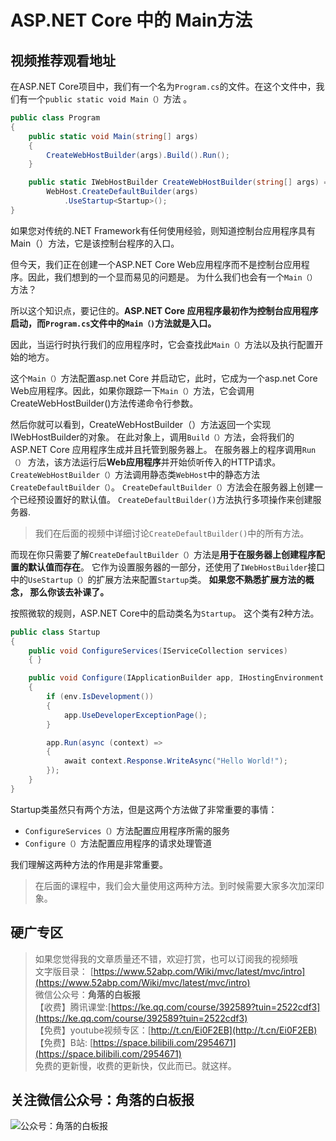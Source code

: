 # ASP.NET Core 中的 Main方法

## 视频推荐观看地址

在ASP.NET Core项目中，我们有一个名为``Program.cs``的文件。在这个文件中，我们有一个```public static void Main（）```方法 。
```csharp
public class Program
{
    public static void Main(string[] args)
    {
        CreateWebHostBuilder(args).Build().Run();
    }

    public static IWebHostBuilder CreateWebHostBuilder(string[] args) =>
        WebHost.CreateDefaultBuilder(args)
            .UseStartup<Startup>();
}
```

如果您对传统的.NET Framework有任何使用经验，则知道控制台应用程序具有Main（）方法，它是该控制台程序的入口。 

但今天，我们正在创建一个ASP.NET Core Web应用程序而不是控制台应用程序。因此，我们想到的一个显而易见的问题是。
           为什么我们也会有一个``Main（）``方法？

所以这个知识点，要记住的。**ASP.NET Core 应用程序最初作为控制台应用程序启动，而``Program.cs``文件中的``Main（)``方法就是入口。**

因此，当运行时执行我们的应用程序时，它会查找此``Main（）``方法以及执行配置开始的地方。


这个``Main（）``方法配置asp.net Core 并启动它，此时，它成为一个asp.net Core Web应用程序。因此，如果你跟踪一下``Main（）``方法，它会调用CreateWebHostBuilder()方法传递命令行参数。

然后你就可以看到，CreateWebHostBuilder（）方法返回一个实现IWebHostBuilder的对象。
在此对象上，调用```Build（）```方法，会将我们的ASP.NET Core 应用程序生成并且托管到服务器上。
在服务器上的程序调用```Run（）``` 方法，该方法运行后**Web应用程序**并开始侦听传入的HTTP请求。
```CreateWebHostBuilder（）```方法调用静态类```WebHost```中的静态方法```CreateDefaultBuilder（）```。
```CreateDefaultBuilder（）```方法会在服务器上创建一个已经预设置好的默认值。
```CreateDefaultBuilder()```方法执行多项操作来创建服务器.

> 我们在后面的视频中详细讨论```CreateDefaultBuilder()```中的所有方法。

而现在你只需要了解```CreateDefaultBuilder（）```方法是**用于在服务器上创建程序配置的默认值而存在**。
它作为设置服务器的一部分，还使用了```IWebHostBuilder```接口中的```UseStartup（）```的扩展方法来配置```Startup```类。 
**如果您不熟悉扩展方法的概念， 那么你该去补课了。**


按照微软的规则，ASP.NET Core中的启动类名为``Startup``。 这个类有2种方法。
```csharp
public class Startup
{
    public void ConfigureServices(IServiceCollection services)
    { }

    public void Configure(IApplicationBuilder app, IHostingEnvironment env)
    {
        if (env.IsDevelopment())
        {
            app.UseDeveloperExceptionPage();
        }

        app.Run(async (context) =>
        {
            await context.Response.WriteAsync("Hello World!");
        });
    }
}
```
Startup类虽然只有两个方法，但是这两个方法做了非常重要的事情：
-  ```ConfigureServices（）```方法配置应用程序所需的服务
- ```Configure（）```方法配置应用程序的请求处理管道

我们理解这两种方法的作用是非常重要。

 > 在后面的课程中，我们会大量使用这两种方法。到时候需要大家多次加深印象。
 

 

## 硬广专区

> 如果您觉得我的文章质量还不错，欢迎打赏，也可以订阅我的视频哦 </br>
> 文字版目录： [https://www.52abp.com/Wiki/mvc/latest/mvc/intro](https://www.52abp.com/Wiki/mvc/latest/mvc/intro) </br>
> 微信公众号：**角落的白板报** </br>
> 【收费】腾讯课堂:[https://ke.qq.com/course/392589?tuin=2522cdf3](https://ke.qq.com/course/392589?tuin=2522cdf3) </br>
> 【免费】youtube视频专区：[http://t.cn/Ei0F2EB](http://t.cn/Ei0F2EB) </br>
>【免费】B站: [https://space.bilibili.com/2954671](https://space.bilibili.com/2954671) </br>
>免费的更新慢，收费的更新快，仅此而已。就这样。 </br>


## 关注微信公众号：角落的白板报
![公众号：角落的白板报](https://upload-images.jianshu.io/upload_images/1979022-f19c505c18160c16.png?imageMogr2/auto-orient/strip%7CimageView2/2/w/1240)

